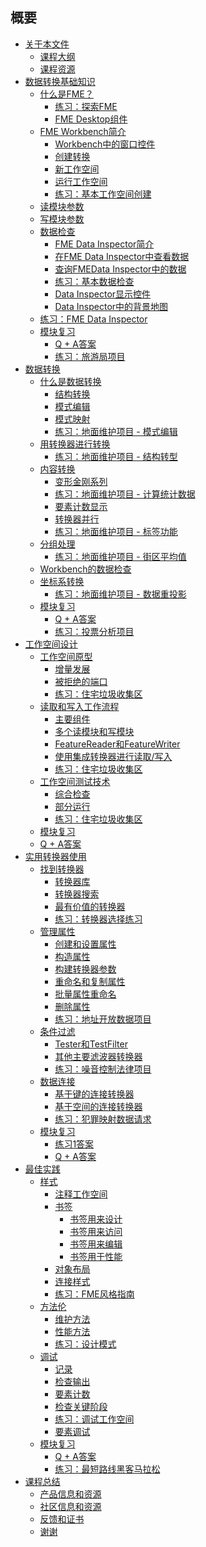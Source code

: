  <div id="readme" class="readme blob instapaper_body">
    <article class="markdown-body entry-content" itemprop="text"><h1><a id="user-content-summary" class="anchor" aria-hidden="true" href="https://github.com/safesoftware/FMETraining/blob/Desktop-Basic-2018/SUMMARY.md#summary"></a><font style="vertical-align: inherit;"><font style="vertical-align: inherit;">概要</font></font></h1>
<ul>
<li><a href="./DesktopBasic0Introduction/0.00.CourseIntroduction.md"><font style="vertical-align: inherit;"><font style="vertical-align: inherit;">关于本文件</font></font></a>
<ul>
<li><a href="./DesktopBasic0Introduction/0.01.CourseOverview.md"><font style="vertical-align: inherit;"><font style="vertical-align: inherit;">课程大纲</font></font></a></li>
<li><a href="./DesktopBasic0Introduction/0.02.CourseResources.md"><font style="vertical-align: inherit;"><font style="vertical-align: inherit;">课程资源</font></font></a></li>
</ul>
</li>
<li><a href="./DesktopBasic1Basics/1.00.DataTranslationBasics.md"><font style="vertical-align: inherit;"><font style="vertical-align: inherit;">数据转换基础知识</font></font></a>
<ul>
<li><a href="./DesktopBasic1Basics/1.01.WhatIsFME.md"><font style="vertical-align: inherit;"><font style="vertical-align: inherit;">什么是FME？</font></font></a>
<ul>
<li><a href="./DesktopBasic1Basics/1.Exercise1.md"><font style="vertical-align: inherit;"><font style="vertical-align: inherit;">练习：探索FME</font></font></a></li>
<li><a href="./DesktopBasic1Basics/1.02.FMEDesktopComponents.md"><font style="vertical-align: inherit;"><font style="vertical-align: inherit;">FME Desktop组件</font></font></a></li>
</ul>
</li>
<li><a href="./DesktopBasic1Basics/1.03.IntroductionToWorkbench.md"><font style="vertical-align: inherit;"><font style="vertical-align: inherit;">FME Workbench简介</font></font></a>
<ul>
<li><a href="./DesktopBasic1Basics/1.04.WindowControl.md"><font style="vertical-align: inherit;"><font style="vertical-align: inherit;">Workbench中的窗口控件</font></font></a></li>
<li><a href="./DesktopBasic1Basics/1.05.CreatingATranslation.md"><font style="vertical-align: inherit;"><font style="vertical-align: inherit;">创建转换</font></font></a></li>
<li><a href="./DesktopBasic1Basics/1.06.TheNewWorkspace.md"><font style="vertical-align: inherit;"><font style="vertical-align: inherit;">新工作空间</font></font></a></li>
<li><a href="./DesktopBasic1Basics/1.07.RunningTheWorkspace.md"><font style="vertical-align: inherit;"><font style="vertical-align: inherit;">运行工作空间</font></font></a></li>
<li><a href="./DesktopBasic1Basics/1.Exercise2.md"><font style="vertical-align: inherit;"><font style="vertical-align: inherit;">练习：基本工作空间创建</font></font></a></li>
</ul>
</li>
<li><a href="./DesktopBasic1Basics/1.14.ReaderParameters.md"><font style="vertical-align: inherit;"><font style="vertical-align: inherit;">读模块参数</font></font></a></li>
<li><a href="./DesktopBasic1Basics/1.15.WriterParameters.md"><font style="vertical-align: inherit;"><font style="vertical-align: inherit;">写模块参数</font></font></a></li>
<li><a href="./DesktopBasic1Basics/1.08.WhatIsDataInspection.md"><font style="vertical-align: inherit;"><font style="vertical-align: inherit;">数据检查</font></font></a>
<ul>
<li><a href="./DesktopBasic1Basics/1.09.IntroductionToDataInspector.md"><font style="vertical-align: inherit;"><font style="vertical-align: inherit;">FME Data Inspector简介</font></font></a></li>
<li><a href="./DesktopBasic1Basics/1.10.ViewingData.md"><font style="vertical-align: inherit;"><font style="vertical-align: inherit;">在FME Data Inspector中查看数据</font></font></a></li>
<li><a href="./DesktopBasic1Basics/1.11.QueryingData.md"><font style="vertical-align: inherit;"><font style="vertical-align: inherit;">查询FMEData Inspector中的数据</font></font></a></li>
<li><a href="./DesktopBasic1Basics/1.Exercise3.md"><font style="vertical-align: inherit;"><font style="vertical-align: inherit;">练习：基本数据检查</font></font></a></li>
<li><a href="./DesktopBasic1Basics/1.12.DataInspectorDisplayControl.md"><font style="vertical-align: inherit;"><font style="vertical-align: inherit;">Data Inspector显示控件</font></font></a></li>
<li><a href="./DesktopBasic1Basics/1.13.BackgroundMaps.md"><font style="vertical-align: inherit;"><font style="vertical-align: inherit;">Data Inspector中的背景地图</font></font></a></li>
</ul>
</li>
<li><a href="./DesktopBasic1Basics/1.Exercise4.md"><font style="vertical-align: inherit;"><font style="vertical-align: inherit;">练习：FME Data Inspector</font></font></a></li>
<li><a href="./DesktopBasic1Basics/1.16.ModuleReview.md"><font style="vertical-align: inherit;"><font style="vertical-align: inherit;">模块复习</font></font></a>
<ul>
<li><a href="./DesktopBasic1Basics/1.17.QuestionAnswers.md"><font style="vertical-align: inherit;"><font style="vertical-align: inherit;">Q + A答案</font></font></a></li>
<li><a href="./DesktopBasic1Basics/1.Exercise5.md"><font style="vertical-align: inherit;"><font style="vertical-align: inherit;">练习：旅游局项目</font></font></a></li>
</ul>
</li>
</ul>
</li>
<li><a href="./DesktopBasic2Transformation/2.00.DataTransformation.md"><font style="vertical-align: inherit;"><font style="vertical-align: inherit;">数据转换</font></font></a>
<ul>
<li><a href="./DesktopBasic2Transformation/2.01.WhatIsDataTransformation.md"><font style="vertical-align: inherit;"><font style="vertical-align: inherit;">什么是数据转换</font></font></a>
<ul>
<li><a href="./DesktopBasic2Transformation/2.02.StructuralTransformation.md"><font style="vertical-align: inherit;"><font style="vertical-align: inherit;">结构转换</font></font></a></li>
<li><a href="./DesktopBasic2Transformation/2.03.SchemaEditing.md"><font style="vertical-align: inherit;"><font style="vertical-align: inherit;">模式编辑</font></font></a></li>
<li><a href="./DesktopBasic2Transformation/2.04.SchemaMapping.md"><font style="vertical-align: inherit;"><font style="vertical-align: inherit;">模式映射</font></font></a></li>
<li><a href="./DesktopBasic2Transformation/2.Exercise1.md"><font style="vertical-align: inherit;"><font style="vertical-align: inherit;">练习：地面维护项目 - 模式编辑</font></font></a></li>
</ul>
</li>
<li><a href="./DesktopBasic2Transformation/2.05.TransformationWithTransformers.md"><font style="vertical-align: inherit;"><font style="vertical-align: inherit;">用转换器进行转换</font></font></a>
<ul>
<li><a href="./DesktopBasic2Transformation/2.Exercise2.md"><font style="vertical-align: inherit;"><font style="vertical-align: inherit;">练习：地面维护项目 - 结构转型</font></font></a></li>
</ul>
</li>
<li><a href="./DesktopBasic2Transformation/2.06.ContentTransformation.md"><font style="vertical-align: inherit;"><font style="vertical-align: inherit;">内容转换</font></font></a>
<ul>
<li><a href="./DesktopBasic2Transformation/2.07.TransformersInSeries.md"><font style="vertical-align: inherit;"><font style="vertical-align: inherit;">变形金刚系列</font></font></a></li>
<li><a href="./DesktopBasic2Transformation/2.Exercise3.md"><font style="vertical-align: inherit;"><font style="vertical-align: inherit;">练习：地面维护项目 - 计算统计数据</font></font></a></li>
<li><a href="./DesktopBasic2Transformation/2.08.FeatureCounts.md"><font style="vertical-align: inherit;"><font style="vertical-align: inherit;">要素计数显示</font></font></a></li>
<li><a href="./DesktopBasic2Transformation/2.09.TransformersInParallel.md"><font style="vertical-align: inherit;"><font style="vertical-align: inherit;">转换器并行</font></font></a></li>
<li><a href="./DesktopBasic2Transformation/2.Exercise4.md"><font style="vertical-align: inherit;"><font style="vertical-align: inherit;">练习：地面维护项目 - 标签功能</font></font></a></li>
</ul>
</li>
<li><a href="./DesktopBasic2Transformation/2.10.GroupByProcessing.md"><font style="vertical-align: inherit;"><font style="vertical-align: inherit;">分组处理</font></font></a>
<ul>
<li><a href="./DesktopBasic2Transformation/2.Exercise5.md"><font style="vertical-align: inherit;"><font style="vertical-align: inherit;">练习：地面维护项目 - 街区平均值</font></font></a></li>
</ul>
</li>
<li><a href="./DesktopBasic2Transformation/2.11.DataInspectionFromWorkbench.md"><font style="vertical-align: inherit;"><font style="vertical-align: inherit;">Workbench的数据检查</font></font></a></li>
<li><a href="./DesktopBasic2Transformation/2.12.CoordinateSystemTransformation.md"><font style="vertical-align: inherit;"><font style="vertical-align: inherit;">坐标系转换</font></font></a>
<ul>
<li><a href="./DesktopBasic2Transformation/2.Exercise6.md"><font style="vertical-align: inherit;"><font style="vertical-align: inherit;">练习：地面维护项目 - 数据重投影</font></font></a></li>
</ul>
</li>
<li><a href="./DesktopBasic2Transformation/2.13.ModuleReview.md"><font style="vertical-align: inherit;"><font style="vertical-align: inherit;">模块复习</font></font></a>
<ul>
<li><a href="./DesktopBasic2Transformation/2.14.QuestionAnswers.md"><font style="vertical-align: inherit;"><font style="vertical-align: inherit;">Q + A答案</font></font></a></li>
<li><a href="./DesktopBasic2Transformation/2.Exercise7.md"><font style="vertical-align: inherit;"><font style="vertical-align: inherit;">练习：投票分析项目</font></font></a></li>
</ul>
</li>
</ul>
</li>
<li><a href="./DesktopBasic3WorkspaceDesign/3.00.WorkspaceDesign.md"><font style="vertical-align: inherit;"><font style="vertical-align: inherit;">工作空间设计</font></font></a>
<ul>
<li><a href="./DesktopBasic3WorkspaceDesign/3.01.Prototyping.md"><font style="vertical-align: inherit;"><font style="vertical-align: inherit;">工作空间原型</font></font></a>
<ul>
<li><a href="./DesktopBasic3WorkspaceDesign/3.02.IncrementalDev.md"><font style="vertical-align: inherit;"><font style="vertical-align: inherit;">增量发展</font></font></a></li>
<li><a href="./DesktopBasic3WorkspaceDesign/3.03.RejectedPorts.md"><font style="vertical-align: inherit;"><font style="vertical-align: inherit;">被拒绝的端口</font></font></a></li>
<li><a href="./DesktopBasic3WorkspaceDesign/3.Exercise1.md"><font style="vertical-align: inherit;"><font style="vertical-align: inherit;">练习：住宅垃圾收集区</font></font></a></li>
</ul>
</li>
<li><a href="./DesktopBasic3WorkspaceDesign/3.04.ReadingWriting.md"><font style="vertical-align: inherit;"><font style="vertical-align: inherit;">读取和写入工作流程</font></font></a>
<ul>
<li><a href="./DesktopBasic3WorkspaceDesign/3.05.WorkspaceComponents.md"><font style="vertical-align: inherit;"><font style="vertical-align: inherit;">主要组件</font></font></a></li>
<li><a href="./DesktopBasic3WorkspaceDesign/3.06.AddReadersWriters.md"><font style="vertical-align: inherit;"><font style="vertical-align: inherit;">多个读模块和写模块</font></font></a></li>
<li><a href="./DesktopBasic3WorkspaceDesign/3.07.FeatureReadersWriters.md"><font style="vertical-align: inherit;"><font style="vertical-align: inherit;">FeatureReader和FeatureWriter</font></font></a></li>
<li><a href="./DesktopBasic3WorkspaceDesign/3.08.NoReadersWriters.md"><font style="vertical-align: inherit;"><font style="vertical-align: inherit;">使用集成转换器进行读取/写入</font></font></a></li>
<li><a href="./DesktopBasic3WorkspaceDesign/3.Exercise2.md"><font style="vertical-align: inherit;"><font style="vertical-align: inherit;">练习：住宅垃圾收集区</font></font></a></li>
</ul>
</li>
<li><a href="./DesktopBasic3WorkspaceDesign/3.09.WorkspaceTesting.md"><font style="vertical-align: inherit;"><font style="vertical-align: inherit;">工作空间测试技术</font></font></a>
<ul>
<li><a href="./DesktopBasic3WorkspaceDesign/3.10.IntegratedInspection.md"><font style="vertical-align: inherit;"><font style="vertical-align: inherit;">综合检查</font></font></a></li>
<li><a href="./DesktopBasic3WorkspaceDesign/3.11.PartialRuns.md"><font style="vertical-align: inherit;"><font style="vertical-align: inherit;">部分运行</font></font></a></li>
<li><a href="./DesktopBasic3WorkspaceDesign/3.Exercise3.md"><font style="vertical-align: inherit;"><font style="vertical-align: inherit;">练习：住宅垃圾收集区</font></font></a></li>
</ul>
</li>
<li><a href="./DesktopBasic3WorkspaceDesign/3.12.ModuleReview.md"><font style="vertical-align: inherit;"><font style="vertical-align: inherit;">模块复习</font></font></a></li>
<li><a href="./DesktopBasic3WorkspaceDesign/3.13.QuestionAnswers.md"><font style="vertical-align: inherit;"><font style="vertical-align: inherit;">Q + A答案</font></font></a></li>
</ul>
</li>
<li><a href="./DesktopBasic4Transformers/4.00.PracticalTransformerUse.md"><font style="vertical-align: inherit;"><font style="vertical-align: inherit;">实用转换器使用</font></font></a>
<ul>
<li><a href="./DesktopBasic4Transformers/4.01.LocatingTransformers.md"><font style="vertical-align: inherit;"><font style="vertical-align: inherit;">找到转换器</font></font></a>
<ul>
<li><a href="./DesktopBasic4Transformers/4.02.TransformerGallery.md"><font style="vertical-align: inherit;"><font style="vertical-align: inherit;">转换器库</font></font></a></li>
<li><a href="./DesktopBasic4Transformers/4.03.TransformerSearching.md"><font style="vertical-align: inherit;"><font style="vertical-align: inherit;">转换器搜索</font></font></a></li>
<li><a href="./DesktopBasic4Transformers/4.04.MostValuableTransformers.md"><font style="vertical-align: inherit;"><font style="vertical-align: inherit;">最有价值的转换器</font></font></a></li>
<li><a href="./DesktopBasic4Transformers/4.Exercise1.md"><font style="vertical-align: inherit;"><font style="vertical-align: inherit;">练习：转换器选择练习</font></font></a></li>
</ul>
</li>
<li><a href="./DesktopBasic4Transformers/4.05.ManagingAttributes.md"><font style="vertical-align: inherit;"><font style="vertical-align: inherit;">管理属性</font></font></a>
<ul>
<li><a href="./DesktopBasic4Transformers/4.06.CreatingAttributes.md"><font style="vertical-align: inherit;"><font style="vertical-align: inherit;">创建和设置属性</font></font></a></li>
<li><a href="./DesktopBasic4Transformers/4.07.ConstructingAttributes.md"><font style="vertical-align: inherit;"><font style="vertical-align: inherit;">构造属性</font></font></a></li>
<li><a href="./DesktopBasic4Transformers/4.08.ParameterConstruction.md"><font style="vertical-align: inherit;"><font style="vertical-align: inherit;">构建转换器参数</font></font></a></li>
<li><a href="./DesktopBasic4Transformers/4.09.RenamingAttributes.md"><font style="vertical-align: inherit;"><font style="vertical-align: inherit;">重命名和复制属性</font></font></a></li>
<li><a href="./DesktopBasic4Transformers/4.10.BulkAttributeRenamer.md"><font style="vertical-align: inherit;"><font style="vertical-align: inherit;">批量属性重命名</font></font></a></li>
<li><a href="./DesktopBasic4Transformers/4.11.RemovingAttributes.md"><font style="vertical-align: inherit;"><font style="vertical-align: inherit;">删除属性</font></font></a></li>
<li><a href="./DesktopBasic4Transformers/4.Exercise2.md"><font style="vertical-align: inherit;"><font style="vertical-align: inherit;">练习：地址开放数据项目</font></font></a></li>
</ul>
</li>
<li><a href="./DesktopBasic4Transformers/4.12.ConditionalFiltering.md"><font style="vertical-align: inherit;"><font style="vertical-align: inherit;">条件过滤</font></font></a>
<ul>
<li><a href="./DesktopBasic4Transformers/4.13.TesterTestFilter.md"><font style="vertical-align: inherit;"><font style="vertical-align: inherit;">Tester和TestFilter</font></font></a></li>
<li><a href="./DesktopBasic4Transformers/4.14.FilterTransformers.md"><font style="vertical-align: inherit;"><font style="vertical-align: inherit;">其他主要滤波器转换器</font></font></a></li>
<li><a href="./DesktopBasic4Transformers/4.Exercise3.md"><font style="vertical-align: inherit;"><font style="vertical-align: inherit;">练习：噪音控制法律项目</font></font></a></li>
</ul>
</li>
<li><a href="./DesktopBasic4Transformers/4.15.DataJoins.md"><font style="vertical-align: inherit;"><font style="vertical-align: inherit;">数据连接</font></font></a>
<ul>
<li><a href="./DesktopBasic4Transformers/4.16.AttributeJoinTransformers.md"><font style="vertical-align: inherit;"><font style="vertical-align: inherit;">基于键的连接转换器</font></font></a></li>
<li><a href="./DesktopBasic4Transformers/4.17.SpatialJoinTransformers.md"><font style="vertical-align: inherit;"><font style="vertical-align: inherit;">基于空间的连接转换器</font></font></a></li>
<li><a href="./DesktopBasic4Transformers/4.Exercise4.md"><font style="vertical-align: inherit;"><font style="vertical-align: inherit;">练习：犯罪映射数据请求</font></font></a></li>
</ul>
</li>
<li><a href="./DesktopBasic4Transformers/4.18.ModuleReview.md"><font style="vertical-align: inherit;"><font style="vertical-align: inherit;">模块复习</font></font></a>
<ul>
<li><a href="./DesktopBasic4Transformers/4.19.Ex1Answers.md"><font style="vertical-align: inherit;"><font style="vertical-align: inherit;">练习1答案</font></font></a></li>
<li><a href="./DesktopBasic4Transformers/4.20.QuestionAnswers.md"><font style="vertical-align: inherit;"><font style="vertical-align: inherit;">Q + A答案</font></font></a></li>
</ul>
</li>
</ul>
</li>
<li><a href="./DesktopBasic5BestPractice/5.00.BestPractice.md"><font style="vertical-align: inherit;"><font style="vertical-align: inherit;">最佳实践</font></font></a>
<ul>
<li><a href="./DesktopBasic5BestPractice/5.01.Style.md"><font style="vertical-align: inherit;"><font style="vertical-align: inherit;">样式</font></font></a>
<ul>
<li><a href="./DesktopBasic5BestPractice/5.02.AnnotatingWorkspaces.md"><font style="vertical-align: inherit;"><font style="vertical-align: inherit;">注释工作空间</font></font></a></li>
<li><a href="./DesktopBasic5BestPractice/5.03.Bookmarks.md"><font style="vertical-align: inherit;"><font style="vertical-align: inherit;">书签</font></font></a>
<ul>
<li><a href="./DesktopBasic5BestPractice/5.04.BookmarksForDesign.md"><font style="vertical-align: inherit;"><font style="vertical-align: inherit;">书签用来设计</font></font></a></li>
<li><a href="./DesktopBasic5BestPractice/5.05.BookmarksForAccess.md"><font style="vertical-align: inherit;"><font style="vertical-align: inherit;">书签用来访问</font></font></a></li>
<li><a href="./DesktopBasic5BestPractice/5.06.BookmarksForEditing.md"><font style="vertical-align: inherit;"><font style="vertical-align: inherit;">书签用来编辑</font></font></a></li>
<li><a href="./DesktopBasic5BestPractice/5.07.BookmarksForPerformance.md"><font style="vertical-align: inherit;"><font style="vertical-align: inherit;">书签用于性能</font></font></a></li>
</ul>
</li>
<li><a href="./DesktopBasic5BestPractice/5.08.ObjectLayout.md"><font style="vertical-align: inherit;"><font style="vertical-align: inherit;">对象布局</font></font></a></li>
<li><a href="./DesktopBasic5BestPractice/5.09.ConnectionStyles.md"><font style="vertical-align: inherit;"><font style="vertical-align: inherit;">连接样式</font></font></a></li>
<li><a href="./DesktopBasic5BestPractice/5.Exercise1.md"><font style="vertical-align: inherit;"><font style="vertical-align: inherit;">练习：FME风格指南</font></font></a></li>
</ul>
</li>
<li><a href="./DesktopBasic5BestPractice/5.10.Methodology.md"><font style="vertical-align: inherit;"><font style="vertical-align: inherit;">方法伦</font></font></a>
<ul>
<li><a href="./DesktopBasic5BestPractice/5.11.MaintenanceMethodology.md"><font style="vertical-align: inherit;"><font style="vertical-align: inherit;">维护方法</font></font></a></li>
<li><a href="./DesktopBasic5BestPractice/5.12.PerformanceMethodology.md"><font style="vertical-align: inherit;"><font style="vertical-align: inherit;">性能方法</font></font></a></li>
<li><a href="./DesktopBasic5BestPractice/5.Exercise2.md"><font style="vertical-align: inherit;"><font style="vertical-align: inherit;">练习：设计模式</font></font></a></li>
</ul>
</li>
<li><a href="./DesktopBasic5BestPractice/5.13.Debugging.md"><font style="vertical-align: inherit;"><font style="vertical-align: inherit;">调试</font></font></a>
<ul>
<li><a href="./DesktopBasic5BestPractice/5.14.Logging.md"><font style="vertical-align: inherit;"><font style="vertical-align: inherit;">记录</font></font></a></li>
<li><a href="./DesktopBasic5BestPractice/5.15.InspectingOutput.md"><font style="vertical-align: inherit;"><font style="vertical-align: inherit;">检查输出</font></font></a></li>
<li><a href="./DesktopBasic5BestPractice/5.16.FeatureCounts.md"><font style="vertical-align: inherit;"><font style="vertical-align: inherit;">要素计数</font></font></a></li>
<li><a href="./DesktopBasic5BestPractice/5.17.KeyStageInspection.md"><font style="vertical-align: inherit;"><font style="vertical-align: inherit;">检查关键阶段</font></font></a></li>
<li><a href="./DesktopBasic5BestPractice/5.Exercise3.md"><font style="vertical-align: inherit;"><font style="vertical-align: inherit;">练习：调试工作空间</font></font></a></li>
<li><a href="./DesktopBasic5BestPractice/5.18.FeatureDebugging.md"><font style="vertical-align: inherit;"><font style="vertical-align: inherit;">要素调试</font></font></a></li>
</ul>
</li>
<li><a href="./DesktopBasic5BestPractice/5.19.ModuleReview.md"><font style="vertical-align: inherit;"><font style="vertical-align: inherit;">模块复习</font></font></a>
<ul>
<li><a href="./DesktopBasic5BestPractice/5.20.QuestionAnswers.md"><font style="vertical-align: inherit;"><font style="vertical-align: inherit;">Q + A答案</font></font></a></li>
<li><a href="./DesktopBasic5BestPractice/5.Exercise4.md"><font style="vertical-align: inherit;"><font style="vertical-align: inherit;">练习：最短路线黑客马拉松</font></font></a></li>
</ul>
</li>
</ul>
</li>
<li><a href="./DesktopBasic6WrapUp/6.00.CourseWrapup.md"><font style="vertical-align: inherit;"><font style="vertical-align: inherit;">课程总结</font></font></a>
<ul>
<li><a href="./DesktopBasic6WrapUp/6.01.ProductInfo.md"><font style="vertical-align: inherit;"><font style="vertical-align: inherit;">产品信息和资源</font></font></a></li>
<li><a href="./DesktopBasic6WrapUp/6.02.CommunityInfo.md"><font style="vertical-align: inherit;"><font style="vertical-align: inherit;">社区信息和资源</font></font></a></li>
<li><a href="./DesktopBasic6WrapUp/6.03.CourseFeedback.md"><font style="vertical-align: inherit;"><font style="vertical-align: inherit;">反馈和证书</font></font></a></li>
<li><a href="./DesktopBasic6WrapUp/6.04.ThankYou.md"><font style="vertical-align: inherit;"><font style="vertical-align: inherit;">谢谢</font></font></a></li>
</ul>
</li>
</ul>
</article>
  </div>
